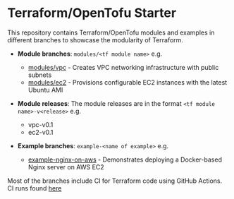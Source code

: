 # Terraform/OpenTofu Starter

This repository contains Terraform/OpenTofu modules and examples in different branches to showcase the modularity of Terraform.

- **Module branches**: `modules/<tf module name>`
  e.g.
     - [modules/vpc](https://github.com/gear2000/terraform_starter/tree/modules/vpc) - Creates VPC networking infrastructure with public subnets
     - [modules/ec2](https://github.com/gear2000/terraform_starter/tree/modules/ec2) - Provisions configurable EC2 instances with the latest Ubuntu AMI

- **Module releases**: The module releases are in the format `<tf module name>-v<release>`
  e.g.
     - vpc-v0.1
     - ec2-v0.1

- **Example branches**: `example-<name of example>`
  e.g.
     - [example-nginx-on-aws](https://github.com/gear2000/terraform_starter/tree/example-nginx-on-aws) - Demonstrates deploying a Docker-based Nginx server on AWS EC2

Most of the branches include CI for Terraform code using GitHub Actions.
CI runs found [here](https://github.com/gear2000/terraform_starter/actions)
